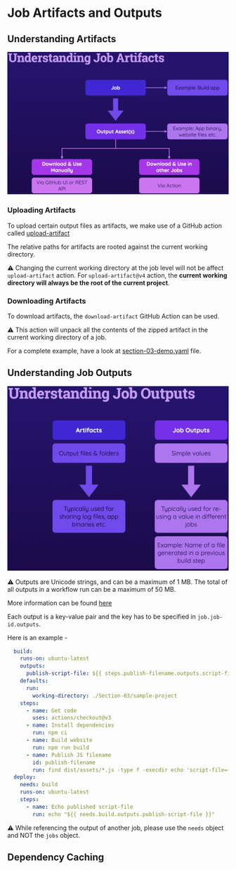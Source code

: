 # Job Artifacts and Outputs

## Understanding Artifacts

<p align="center"><img src ="images/job-artifacts-intro.png" /></p>

### Uploading Artifacts

To upload certain output files as artifacts, we make use of a GitHub action called [upload-artifact](https://github.com/actions/upload-artifact)

The relative paths for artifacts are rooted against the current working directory.

:warning: Changing the current working directory at the job level will not be affect `upload-artifact` action. For `upload-artifact@v4` action, the **current working directory will always be the root of the current project**.

### Downloading Artifacts

To download artifacts, the `download-artifact` GitHub Action can be used. 

:warning: This action will unpack all the contents of the zipped artifact in the current working directory of a job.

For a complete example, have a look at [section-03-demo.yaml](../.github/workflows/section-03-demo.yml) file.

## Understanding Job Outputs

<p align="center"><img src ="images/job-output-intro.png" /></p>

:warning: Outputs are Unicode strings, and can be a maximum of 1 MB. The total of all outputs in a workflow run can be a maximum of 50 MB.

More information can be found [here](https://docs.github.com/en/actions/using-jobs/defining-outputs-for-jobs)

Each output is a key-value pair and the key has to be specified in `job.job-id.outputs`. 

Here is an example - 

```yaml
  build:
    runs-on: ubuntu-latest
    outputs:
      publish-script-file: ${{ steps.publish-filename.outputs.script-file }}
    defaults:
      run:
        working-directory: ./Section-03/sample-project
    steps:
      - name: Get code
        uses: actions/checkout@v3
      - name: Install dependencies
        run: npm ci
      - name: Build website
        run: npm run build
      - name: Publish JS filename
        id: publish-filename
        run: find dist/assets/*.js -type f -execdir echo 'script-file={}' >> '$GITHUB_OUTPUT' ;'
  deploy:
    needs: build
    runs-on: ubuntu-latest
    steps:
      - name: Echo published script-file
        run: echo "${{ needs.build.outputs.publish-script-file }}"
```

:warning: While referencing the output of another job, please use the `needs` object and NOT the `jobs` object.

## Dependency Caching
